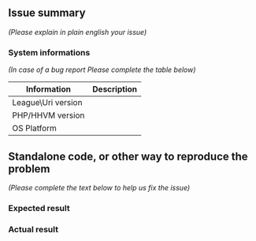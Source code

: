 ## Issue summary

_(Please explain in plain english your issue)_

### System informations

_(In case of a bug report Please complete the table below)_

| Information | Description |
|--------------|---------|
| League\Uri version |  |
| PHP/HHVM version |  |
| OS Platform |  |


## Standalone code, or other way to reproduce the problem

_(Please complete the text below to help us fix the issue)_

### Expected result

### Actual result
